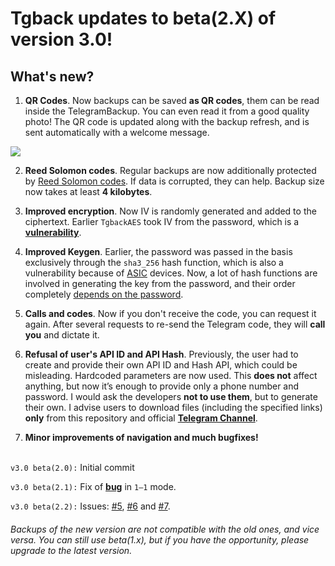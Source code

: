 # Tgback updates to beta(2.X) of version 3.0!
## What's new?

1. **QR Codes**. Now backups can be saved **as QR codes**, them can be read inside the TelegramBackup. You can even read it from a good quality photo! The QR code is updated along with the backup refresh, and is sent automatically with a welcome message.

<img src="https://telegra.ph/file/d5c76ab1f117bc4bd58fa.jpg" width="" height=""></img>

2. **Reed Solomon codes**. Regular backups are now additionally protected by [Reed Solomon codes](https://en.m.wikipedia.org/wiki/Reed%E2%80%93Solomon_error_correction). If data is corrupted, they can help. Backup size now takes at least **4 kilobytes**.

3. **Improved encryption**. Now IV is randomly generated and added to the ciphertext. Earlier `TgbackAES` took IV from the password, which is a [**vulnerability**](https://en.m.wikipedia.org/wiki/Initialization_vector).

4. **Improved Keygen**. Earlier, the password was passed in the basis exclusively through the `sha3_256` hash function, which is also a vulnerability because of [ASIC](https://en.m.wikipedia.org/wiki/Application-specific_integrated_circuit) devices. Now, a lot of hash functions are involved in generating the key from the password, and their order completely [depends on the password](https://github.com/NotStatilko/tgback/blob/fb469622ebe658e411c51f09b4cde935d48dce88/tgback_utils.py#L59).

5. **Calls and codes**. Now if you don't receive the code, you can request it again. After several requests to re-send the Telegram code, they will **call you** and dictate it.

6. **Refusal of user's API ID and API Hash**. Previously, the user had to create and provide their own API ID and Hash API, which could be misleading. Hardcoded parameters are now used. This **does not** affect anything, but now it’s enough to provide only a phone number and password. I would ask the developers **not to use them**, but to generate their own. I advise users to download files (including the specified links) **only** from this repository and official [**Telegram Channel**](https://t.me/nontgback).

7. **Minor improvements of navigation and much bugfixes!**
<br></br>

`v3.0 beta(2.0):` Initial commit

`v3.0 beta(2.1):` Fix of [**bug**](https:github.com/NotStatilko/tgback/issues/4) in `1—1` mode.

`v3.0 beta(2.2):` Issues: [#5](https://github.com/NotStatilko/tgback/issues/5), [#6](https://github.com/NotStatilko/tgback/issues/6) and [#7](https://github.com/NotStatilko/tgback/issues/7).

###### _Backups of the new version are not compatible with the old ones, and vice versa. You can still use beta(1.x), but if you have the opportunity, please upgrade to the latest version._
